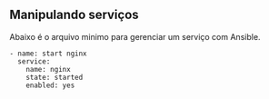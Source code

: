 ## Manipulando serviços

Abaixo é o arquivo minimo para gerenciar um serviço com Ansible.

```shell
- name: start nginx
  service:
    name: nginx
    state: started
    enabled: yes
```